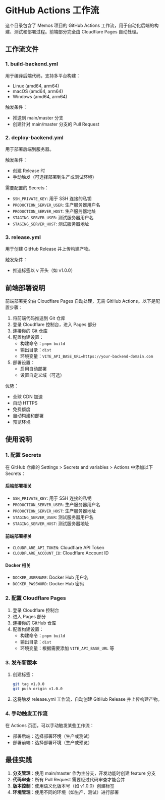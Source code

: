# GitHub Actions 工作流

这个目录包含了 Memos 项目的 GitHub Actions 工作流，用于自动化后端的构建、测试和部署过程。前端部分完全由 Cloudflare Pages 自动处理。

## 工作流文件

### 1. build-backend.yml
用于编译后端代码，支持多平台构建：
- Linux (amd64, arm64)
- macOS (amd64, arm64)
- Windows (amd64, arm64)

触发条件：
- 推送到 main/master 分支
- 创建针对 main/master 分支的 Pull Request

### 2. deploy-backend.yml
用于部署后端到服务器。

触发条件：
- 创建 Release 时
- 手动触发（可选择部署到生产或测试环境）

需要配置的 Secrets：
- `SSH_PRIVATE_KEY`: 用于 SSH 连接的私钥
- `PRODUCTION_SERVER_USER`: 生产服务器用户名
- `PRODUCTION_SERVER_HOST`: 生产服务器地址
- `STAGING_SERVER_USER`: 测试服务器用户名
- `STAGING_SERVER_HOST`: 测试服务器地址

### 3. release.yml
用于创建 GitHub Release 并上传构建产物。

触发条件：
- 推送标签以 v 开头（如 v1.0.0）

## 前端部署说明

前端部署完全由 Cloudflare Pages 自动处理，无需 GitHub Actions。以下是配置步骤：

1. 将前端代码推送到 Git 仓库
2. 登录 Cloudflare 控制台，进入 Pages 部分
3. 连接你的 Git 仓库
4. 配置构建设置：
   - 构建命令：`pnpm build`
   - 输出目录：`dist`
   - 环境变量：`VITE_API_BASE_URL=https://your-backend-domain.com`
5. 部署设置：
   - 启用自动部署
   - 设置自定义域（可选）

优势：
- 全球 CDN 加速
- 自动 HTTPS
- 免费额度
- 自动构建和部署
- 预览环境

## 使用说明

### 1. 配置 Secrets

在 GitHub 仓库的 Settings > Secrets and variables > Actions 中添加以下 Secrets：

#### 后端部署相关
- `SSH_PRIVATE_KEY`: 用于 SSH 连接的私钥
- `PRODUCTION_SERVER_USER`: 生产服务器用户名
- `PRODUCTION_SERVER_HOST`: 生产服务器地址
- `STAGING_SERVER_USER`: 测试服务器用户名
- `STAGING_SERVER_HOST`: 测试服务器地址

#### 前端部署相关
- `CLOUDFLARE_API_TOKEN`: Cloudflare API Token
- `CLOUDFLARE_ACCOUNT_ID`: Cloudflare Account ID

#### Docker 相关
- `DOCKER_USERNAME`: Docker Hub 用户名
- `DOCKER_PASSWORD`: Docker Hub 密码

### 2. 配置 Cloudflare Pages

1. 登录 Cloudflare 控制台
2. 进入 Pages 部分
3. 连接你的 GitHub 仓库
4. 配置构建设置：
   - 构建命令：`pnpm build`
   - 输出目录：`dist`
   - 环境变量：根据需要添加 `VITE_API_BASE_URL` 等

### 3. 发布新版本

1. 创建标签：
   ```bash
   git tag v1.0.0
   git push origin v1.0.0
   ```

2. 这将触发 release.yml 工作流，自动创建 GitHub Release 并上传构建产物。

### 4. 手动触发工作流

在 Actions 页面，可以手动触发某些工作流：
- 部署后端：选择部署环境（生产或测试）
- 部署前端：选择部署环境（生产或预览）

## 最佳实践

1. **分支管理**：使用 main/master 作为主分支，开发功能时创建 feature 分支
2. **代码审查**：所有 Pull Request 需要经过代码审查才能合并
3. **版本控制**：使用语义化版本号（如 v1.0.0）创建标签
4. **环境管理**：使用不同的环境（如生产、测试）进行部署

